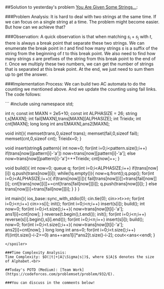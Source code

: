 ##Solution to yesterday's problem  [You Are Given Some Strings...](https://codeforces.com/problemset/problem/1202/E):

###Problem Analysis:
It is hard to deal with two strings at the same time. If we can focus on a single string at a time. The problem might become easier. But how can we achieve that?

###Observation:
A quick observation is that when matching $s_i+s_j$ with $t$, there is always a break point that separate these two strings. We can enumerate the break point in $t$ and find how many strings $s$ is a suffix of the string from the beginning of $t$ to this break point. We also need to find how many strings $s$ are prefixes of the string from this break point to the end of $t$. Once we multiply these two numbers, we can get the number of strings that is separated at this break point. At the end, we just need to sum them up to get the answer.

###Implementation Process:
We can build two AC automata to do the counting we mentioned above. And we update the counting using fail links. The code follows:

<spoiler summary="Code(C++)">
```
#include<bits/stdc++.h>
using namespace std;

int n;
const int MAXN = 2e5+10;
const int ALPHASIZE = 26;
string t,s[MAXN];
int fail[MAXN],trans[MAXN][ALPHASIZE];
int Trieidx;
int cnt[MAXN];
long long int ans1[MAXN],ans2[MAXN];

void init(){
	memset(trans,0,sizeof trans);
	memset(fail,0,sizeof fail);
	memset(cnt,0,sizeof cnt);
	Trieidx=0;
}

void insert(string& pattern){
	int now=0;
	for(int i=0;i<pattern.size();i++)
		if(trans[now][pattern[i]-'a'])
			now=trans[now][pattern[i]-'a'];
		else
			now=trans[now][pattern[i]-'a']=++Trieidx;
	cnt[now]++;
}

void build(){
	int now=0;
	queue<int> q;
	for(int i=0;i<ALPHASIZE;i++)
		if(trans[now][i])
			q.push(trans[now][i]);
	while(!q.empty()){
		now=q.front();q.pop();
		for(int i=0;i<ALPHASIZE;i++){
			if(trans[now][i]){
				fail[trans[now][i]]=trans[fail[now]][i];
				cnt[trans[now][i]]+=cnt[trans[fail[now]][i]];
				q.push(trans[now][i]);
			}
			else
				trans[now][i]=trans[fail[now]][i];
		}
	}
}

int main(){
	ios_base::sync_with_stdio(0);
	cin.tie(0);
	cin>>t>>n;
	for(int i=0;i<n;i++)
		cin>>s[i];
	init();
	for(int i=0;i<n;i++)
		insert(s[i]);
	build();
	int now=0;
	for(int i=0;i<t.size();i++){
		now=trans[now][t[i]-'a'];
		ans1[i]=cnt[now];
	}
	reverse(t.begin(),t.end());
	init();
	for(int i=0;i<n;i++)
		reverse(s[i].begin(),s[i].end());
	for(int i=0;i<n;i++)
		insert(s[i]);
	build();
	now=0;
	for(int i=0;i<t.size();i++){
		now=trans[now][t[i]-'a'];
		ans2[i]=cnt[now];
	}
	long long int ans=0;
	for(int i=0;i<t.size();i++)
		if((int)t.size()-i-2>=0)
			ans+=ans1[i]*ans2[t.size()-i-2];
	cout<<ans<<endl;
}
```
</spoiler>

###Time Complexity Analysis:
Time Complexity: $O(|t|+|A|\Sigma|s|)$, where $|A|$ denotes the size of Alphabet.<br>

##Today's POTD (Medium): [Team Work](https://codeforces.com/problemset/problem/932/E).

###You can discuss in the comments below!
